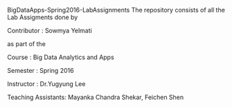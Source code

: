 BigDataApps-Spring2016-LabAssignments
The repository consists of all the Lab Assigments done by

Contributor : Sowmya Yelmati

as part of the

Course : Big Data Analytics and Apps

Semester : Spring 2016

Instructor : Dr.Yugyung Lee

Teaching Assistants: Mayanka Chandra Shekar, Feichen Shen
